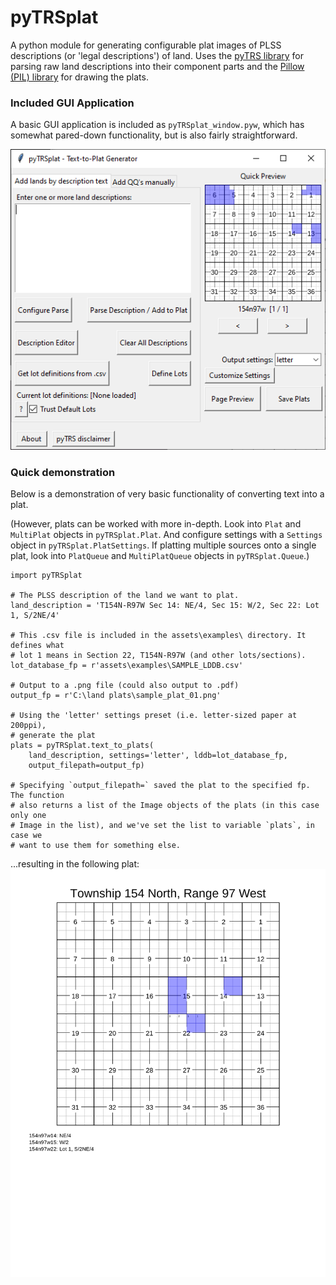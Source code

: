 # pyTRSplat

A python module for generating configurable plat images of PLSS descriptions (or 'legal descriptions') of land. Uses the [pyTRS library](https://github.com/mesji/pyTRS) for parsing raw land descriptions into their component parts and the [Pillow (PIL) library](https://python-pillow.org/) for drawing the plats.


### Included GUI Application

A basic GUI application is included as `pyTRSplat_window.pyw`, which has somewhat pared-down functionality, but is also fairly straightforward.

![gui_01](documentation/gui_01.png)

### Quick demonstration

Below is a demonstration of very basic functionality of converting text into a plat.

(However, plats can be worked with more in-depth. Look into `Plat` and `MultiPlat` objects in `pyTRSplat.Plat`. And configure settings with a `Settings` object in `pyTRSplat.PlatSettings`. If platting multiple sources onto a single plat, look into `PlatQueue` and `MultiPlatQueue` objects in `pyTRSplat.Queue`.)

```
import pyTRSplat

# The PLSS description of the land we want to plat.
land_description = 'T154N-R97W Sec 14: NE/4, Sec 15: W/2, Sec 22: Lot 1, S/2NE/4'

# This .csv file is included in the assets\examples\ directory. It defines what 
# lot 1 means in Section 22, T154N-R97W (and other lots/sections).
lot_database_fp = r'assets\examples\SAMPLE_LDDB.csv'

# Output to a .png file (could also output to .pdf)
output_fp = r'C:\land plats\sample_plat_01.png'

# Using the 'letter' settings preset (i.e. letter-sized paper at 200ppi),
# generate the plat
plats = pyTRSplat.text_to_plats(
    land_description, settings='letter', lddb=lot_database_fp, 
    output_filepath=output_fp)

# Specifying `output_filepath=` saved the plat to the specified fp. The function
# also returns a list of the Image objects of the plats (in this case only one 
# Image in the list), and we've set the list to variable `plats`, in case we
# want to use them for something else.
```

...resulting in the following plat:
![sample_plat_01](documentation/sample_plat_01.png)
